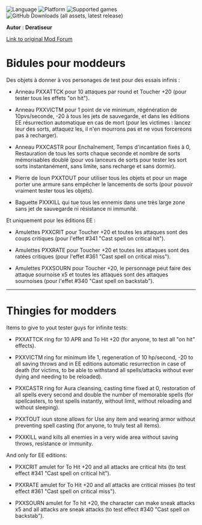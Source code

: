 ![Language](https://img.shields.io/static/v1?label=language&message=english%20%7C%20french%20%7C%20&color=informational)
![Platform](https://img.shields.io/static/v1?label=platform&message=windows%20%7C%20macOS%20%7C%20&color=informational)
![Supported games](https://img.shields.io/static/v1?label=supported%20games&message=BG2%20%7C%20BGT%20%7C%20BGEE%20%7C%20BG2EE%20%7C%20EET%20%7C%20IWDEE%20%7C&color=dodgerblue)
![GitHub Downloads (all assets, latest release)](https://img.shields.io/github/downloads/Deratiseur/Thingies/total)

**Autor** : **Deratiseur**

[Link to original Mod Forum](https://www.baldursgateworld.fr/viewtopic.php?t=34587)

# Bidules pour moddeurs
Des objets à donner à vos personages de test pour des essais infinis :

- Anneau PXXATTCK pour 10 attaques par round et Toucher +20 (pour tester tous les effets "on hit").

- Anneau PXXVICTM pour 1 point de vie minimum, régénération de 10pvs/seconde, -20 à tous les jets de sauvegarde, et dans les éditions EE résurrection automatique en cas de mort (pour les victimes : lancez leur des sorts, attaquez les, il n'en mourrons pas et ne vous forcereons pas à recharger).

- Anneau PXXCASTR pour Enchaînement, Temps d'incantation fixés à 0, Restauration de tous les sorts chaque seconde et nombre de sorts mémorisables doublé (pour vos lanceurs de sorts pour tester les sort sorts instantanément, sans limite, sans recharge et sans dormir).

- Pierre de Ioun PXXTOUT pour utiliser tous les objets et pour un mage porter une armure sans empêcher le lancements de sorts (pour pouvoir vraiment tester tous les objets).

- Baguette PXXKILL qui tue tous les ennemis dans une très large zone sans jet de sauvegarde ni résistance ni immunité.



Et uniquement pour les éditions EE :

- Amulettes PXXCRIT pour Toucher +20 et toutes les attaques sont des coups critiques (pour l'effet #341 "Cast spell on critical hit").

- Amulettes PXXRATE pour Toucher +20 et toutes les attaques sont des ratées critiques (pour l'effet #361 "Cast spell on critical miss").

- Amulettes PXXSOURN pour Toucher +20, le personnage peut faire des attaque sournoise x5 et toutes les attaques sont des attaques sournoises (pour l'effet #340 "Cast spell on backstab").

-----------------------------------------------------------------

# Thingies for modders
Items to give to yout tester guys for infinite tests:

- PXXATTCK ring for 10 APR and To Hit +20 (for anyone, to test all "on hit" effects).

- PXXVICTM ring for minimum life 1, regeneration of 10 hp/second, -20 to all saving throws and in EE editions automatic resurrection in case of death (for victims, to be able to withstand all spells/attacks without ever dying and needing to be reloaded).

- PXXCASTR ring for Aura cleansing, casting time fixed at 0, restoration of all spells every second and double the number of memorable spells (for spellcasters, to test spells instantly, without limit, without reloading and without sleeping).

- PXXTOUT ioun stone allows for Use any item and wearing armor without preventing spell casting (for anyone, to truly test all items).

- PXXKILL wand kills all enemies in a very wide area without saving throws, resistance or immunity.



And only for EE editions:

- PXXCRIT amulet for To Hit +20 and all attacks are critical hits (to test effect #341 "Cast spell on critical hit").

- PXXRATE amulet for To Hit +20 and all attacks are critical misses (to test  effect #361 "Cast spell on critical miss").

- PXXSOURN amulet for To hit +20, the character can make sneak attacks x5 and all attacks are sneak attacks (to test  effect #340 "Cast spell on backstab").
